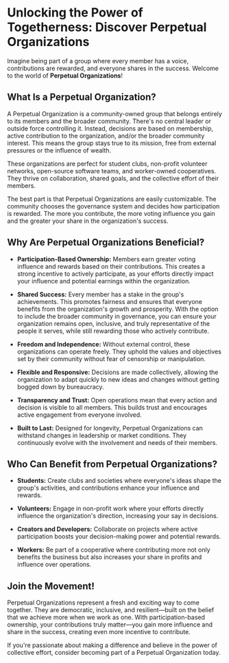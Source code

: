 # Unlocking the Power of Togetherness: Discover Perpetual Organizations

Imagine being part of a group where every member has a voice, contributions are rewarded, and everyone shares in the success. Welcome to the world of **Perpetual Organizations**!

## What Is a Perpetual Organization?

A Perpetual Organization is a community-owned group that belongs entirely to its members and the broader community. There's no central leader or outside force controlling it. Instead, decisions are based on membership, active contribution to the organization, and/or the broader community interest. This means the group stays true to its mission, free from external pressures or the influence of wealth.

These organizations are perfect for student clubs, non-profit volunteer networks, open-source software teams, and worker-owned cooperatives. They thrive on collaboration, shared goals, and the collective effort of their members.

The best part is that Perpetual Organizations are easily customizable. The community chooses the governance system and decides how participation is rewarded. The more you contribute, the more voting influence you gain and the greater your share in the organization's success.

## Why Are Perpetual Organizations Beneficial?

- **Participation-Based Ownership:** Members earn greater voting influence and rewards based on their contributions. This creates a strong incentive to actively participate, as your efforts directly impact your influence and potential earnings within the organization.

- **Shared Success:** Every member has a stake in the group's achievements. This promotes fairness and ensures that everyone benefits from the organization's growth and prosperity. With the option to include the broader community in governance, you can ensure your organization remains open, inclusive, and truly representative of the people it serves, while still rewarding those who actively contribute.

- **Freedom and Independence:** Without external control, these organizations can operate freely. They uphold the values and objectives set by their community without fear of censorship or manipulation.

- **Flexible and Responsive:** Decisions are made collectively, allowing the organization to adapt quickly to new ideas and changes without getting bogged down by bureaucracy.

- **Transparency and Trust:** Open operations mean that every action and decision is visible to all members. This builds trust and encourages active engagement from everyone involved.

- **Built to Last:** Designed for longevity, Perpetual Organizations can withstand changes in leadership or market conditions. They continuously evolve with the involvement and needs of their members.

## Who Can Benefit from Perpetual Organizations?

- **Students:** Create clubs and societies where everyone's ideas shape the group's activities, and contributions enhance your influence and rewards.

- **Volunteers:** Engage in non-profit work where your efforts directly influence the organization's direction, increasing your say in decisions.

- **Creators and Developers:** Collaborate on projects where active participation boosts your decision-making power and potential rewards.

- **Workers:** Be part of a cooperative where contributing more not only benefits the business but also increases your share in profits and influence over operations.

## Join the Movement!

Perpetual Organizations represent a fresh and exciting way to come together. They are democratic, inclusive, and resilient—built on the belief that we achieve more when we work as one. With participation-based ownership, your contributions truly matter—you gain more influence and share in the success, creating even more incentive to contribute.

If you're passionate about making a difference and believe in the power of collective effort, consider becoming part of a Perpetual Organization today.